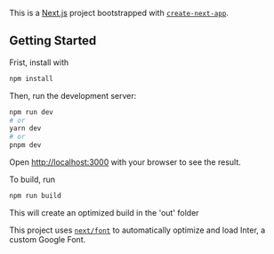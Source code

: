 This is a [Next.js](https://nextjs.org/) project bootstrapped with [`create-next-app`](https://github.com/vercel/next.js/tree/canary/packages/create-next-app).

## Getting Started
Frist, install with
```bash
npm install
```
Then, run the development server:

```bash
npm run dev
# or
yarn dev
# or
pnpm dev
```
Open [http://localhost:3000](http://localhost:3000) with your browser to see the result.


To build, run
```bash
npm run build
```
This will create an optimized build in the 'out' folder


This project uses [`next/font`](https://nextjs.org/docs/basic-features/font-optimization) to automatically optimize and load Inter, a custom Google Font.


